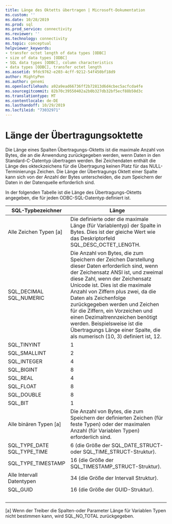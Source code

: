 ```yaml
---
title: Länge des Oktetts übertragen | Microsoft-Dokumentation
ms.custom: ''
ms.date: 10/28/2019
ms.prod: sql
ms.prod_service: connectivity
ms.reviewer: ''
ms.technology: connectivity
ms.topic: conceptual
helpviewer_keywords:
- transfer octet length of data types [ODBC]
- size of data types [ODBC]
- SQL data types [ODBC], column characteristics
- data types [ODBC], transfer octet length
ms.assetid: 9fdc9762-e203-4cff-9212-54f450bf18d9
author: MightyPen
ms.author: genemi
ms.openlocfilehash: a92a9ead66736ff2b72813d6d4cbec5acfcda4fe
ms.sourcegitcommit: 82b70c39550402a2b0b327db32bf5ecf88b50d3c
ms.translationtype: MT
ms.contentlocale: de-DE
ms.lasthandoff: 10/29/2019
ms.locfileid: "73032971"
---
```

# <a name="transfer-octet-length"></a>Länge der Übertragungsoktette
Die Länge eines Spalten Übertragungs-Oktetts ist die maximale Anzahl von Bytes, die an die Anwendung zurückgegeben werden, wenn Daten in den Standard-C-Datentyp übertragen werden. Bei Zeichendaten enthält die Länge des okteckzeichens für die Übertragung keinen Platz für das NULL-Terminierungs Zeichen. Die Länge der Übertragungs Oktett einer Spalte kann sich von der Anzahl der Bytes unterscheiden, die zum Speichern der Daten in der Datenquelle erforderlich sind.  
  
 In der folgenden Tabelle ist die Länge des Übertragungs-Oktetts angegeben, die für jeden ODBC-SQL-Datentyp definiert ist.  
  
|SQL-Typbezeichner|Länge|  
|-------------------------|------------|  
|Alle Zeichen Typen [a]|Die definierte oder die maximale Länge (für Variablentyp) der Spalte in Bytes. Dies ist der gleiche Wert wie das Deskriptorfeld SQL_DESC_OCTET_LENGTH.|  
|SQL_DECIMAL<br />SQL_NUMERIC|Die Anzahl von Bytes, die zum Speichern der Zeichen Darstellung dieser Daten erforderlich sind, wenn der Zeichensatz ANSI ist, und zweimal diese Zahl, wenn der Zeichensatz Unicode ist. Dies ist die maximale Anzahl von Ziffern plus zwei, da die Daten als Zeichenfolge zurückgegeben werden und Zeichen für die Ziffern, ein Vorzeichen und einen Dezimaltrennzeichen benötigt werden. Beispielsweise ist die Übertragungs Länge einer Spalte, die als numerisch (10, 3) definiert ist, 12.|  
|SQL_TINYINT|1|  
|SQL_SMALLINT|2|  
|SQL_INTEGER|4|  
|SQL_BIGINT| 8 |  
|SQL_REAL|4|  
|SQL_FLOAT|8|  
|SQL_DOUBLE|8|  
|SQL_BIT|1|  
|Alle binären Typen [a]|Die Anzahl von Bytes, die zum Speichern der definierten Zeichen (für feste Typen) oder der maximalen Anzahl (für Variablen Typen) erforderlich sind.|  
|SQL_TYPE_DATE<br />SQL_TYPE_TIME|6 (die Größe der SQL_DATE_STRUCT-oder SQL_TIME_STRUCT-Struktur).|  
|SQL_TYPE_TIMESTAMP|16 (die Größe der SQL_TIMESTAMP_STRUCT-Struktur).|  
|Alle Intervall Datentypen|34 (die Größe der Intervall Struktur).|  
|SQL_GUID|16 (die Größe der GUID-Struktur).|  
| &nbsp; | &nbsp; |

 [a] Wenn der Treiber die Spalten-oder Parameter Länge für Variablen Typen nicht bestimmen kann, wird SQL_NO_TOTAL zurückgegeben.
